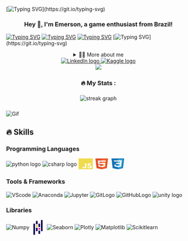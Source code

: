 <!--título-->
[![Typing SVG](https://readme-typing-svg.demolab.com?font=Fira+Code&weight=600&size=40&pause=1000&color=F7F7F7&center=true&vCenter=true&width=1000&lines=Hello+World!)](https://git.io/typing-svg)

<!-- Presentation -->
<p>
<h3 align="center"> Hey 👋, I'm Emerson, a game enthusiast from Brazil!</h3>
 

[![Typing SVG](https://readme-typing-svg.demolab.com?font=Fira+Code&weight=800&size=16&duration=1000&pause=1000&color=F7F7F7&center=true&vCenter=true&multiline=true&repeat=false&width=1000&height=30&lines=%F0%9F%94%AD+I%E2%80%99m+working+as+Network+Analyst)](https://git.io/typing-svg)
[![Typing SVG](https://readme-typing-svg.demolab.com?font=Fira+Code&weight=800&size=16&duration=1000&pause=1000&color=F7F7F7&center=true&vCenter=true&multiline=true&repeat=false&width=1000&height=30&lines=%F0%9F%93%9A+I'm+currently+studying%3A)](https://git.io/typing-svg)
[![Typing SVG](https://readme-typing-svg.demolab.com?font=Fira+Code&weight=800&size=16&duration=1000&pause=1000&color=F7F7F7&center=true&vCenter=true&random=true&width=1000&height=20&lines=Artificial+Intelligence;Machine+Learning;Data+Science;English)](https://git.io/typing-svg)
[![Typing SVG](https://readme-typing-svg.demolab.com?font=Fira+Code&weight=800&size=16&duration=1000&pause=1000&color=F7F7F7&center=true&vCenter=true&multiline=true&repeat=false&width=1200&height=30&lines=%F0%9F%8E%AF+My+dream+is+to+build+a+meaningful+career+in+data+science+while+living+in+a+serene+snowy+place+where+the+cold+inspires+creativity+and+focus.)](https://git.io/typing-svg)



</p>

<!-- Dropdown -->
<details align="center">
  <summary>👨‍💻 More about me</summary>

  - 💬 I am 23 years old, living in Brazil, and I have an immense curiosity about technology, science, psychology and philosophy.

  - ⚡ I love chillin' with movies and series, and diving into cool story games in my free time
</details>

<!-- Links -->
<div align="center">
  <a href="https://www.linkedin.com/in/emerson-martins-951321184/" target="_blank">
    <img src="https://img.shields.io/static/v1?message=LinkedIn&logo=linkedin&label=&color=0077B5&logoColor=white&labelColor=&style=for-the-badge" height="25" alt="LinkedIn logo" />
  </a>
  <a href="https://www.kaggle.com/emersonmrd" target="_blank">
    <img src="https://img.shields.io/static/v1?message=Kaggle&logo=kaggle&label=&color=20BEFF&logoColor=white&labelColor=&style=for-the-badge" height="25" alt="Kaggle logo" />
  </a>
</div>
<div align="center">
  <img src="https://visitor-badge.laobi.icu/badge?page_id=emersonmrd.emersonmrd&"  />
</div>


<!-- GithubStats -->
<h3 align="center">🔥   My Stats :</h3>

###

<div align="center">
  <img src="https://streak-stats.demolab.com?user=emersonmrd&locale=en&mode=daily&theme=dark&hide_border=false&border_radius=5&order=3" height="150" alt="streak graph"  />
</div>

###

 <!-- GIF -->
<p align="left">
  <img align="center" src="https://github.com/emersonmrd/emersonmrd/assets/138334126/fdd9071d-e5c7-4ba7-911d-741544b4856e" alt="Gif">
</p>
  
## 🔥 Skills
<!-- Skills: Programming Languages -->
  <div style="flex-basis: 48%;">
    <h3>Programming Languages</h3>
    <img align="center"  alt="python logo" height="30" width="40" src="https://cdn.jsdelivr.net/gh/devicons/devicon/icons/python/python-original.svg"/>
    <img align="center"  alt="csharp logo" height="30" width="40" src="https://cdn.jsdelivr.net/gh/devicons/devicon/icons/csharp/csharp-original.svg"/>
    <img align="center" alt="Js" height="30" width="40" src="https://raw.githubusercontent.com/devicons/devicon/master/icons/javascript/javascript-plain.svg">
    <img align="center" alt="HTML" height="30" width="40" src="https://raw.githubusercontent.com/devicons/devicon/master/icons/html5/html5-original.svg">
    <img align="center" alt="CSS" height="30" width="40" src="https://raw.githubusercontent.com/devicons/devicon/master/icons/css3/css3-original.svg">
  </div>
  
  <!-- Skills: Tools & Frameworks -->
  <div style="flex-basis: 48%;">
    <h3>Tools & Frameworks</h3>
    <img align="center" alt="VScode" height="30" width="40" src="https://cdn.jsdelivr.net/gh/devicons/devicon/icons/vscode/vscode-original.svg" />
    <img align="center" alt="Anaconda" height="30" width="40" src="https://cdn.jsdelivr.net/gh/devicons/devicon/icons/anaconda/anaconda-original.svg" />
    <img align="center" alt="Jupyter" height="30" width="40" src="https://cdn.jsdelivr.net/gh/devicons/devicon/icons/jupyter/jupyter-original.svg" />
    <img align="center" alt="GitLogo" height="30" width="40" src="https://cdn.jsdelivr.net/gh/devicons/devicon/icons/git/git-original.svg" />
    <img align="center" alt="GitHubLogo" height="30" width="40" src="https://cdn.jsdelivr.net/gh/devicons/devicon/icons/github/github-original.svg" />
    <img align="center" alt="unity logo" height="40" width="40" src="https://cdn.jsdelivr.net/gh/devicons/devicon/icons/unity/unity-original.svg" />
  </div>

   <!-- Skills: Libraries -->
  <div style="flex-basis: 48%;">
    <h3>Libraries</h3>
    <img align="center" alt="Numpy" height="40" width="40" src="https://cdn.jsdelivr.net/gh/devicons/devicon/icons/numpy/numpy-original.svg" />
    <img align="center" alt="Pandas" height="40" width="40" src="https://raw.githubusercontent.com/devicons/devicon/2ae2a900d2f041da66e950e4d48052658d850630/icons/pandas/pandas-original.svg" />
    <img align="center" alt="Seaborn" height="40" width="40"  src="https://seaborn.pydata.org/_images/logo-mark-lightbg.svg" />
    <img align="center" alt="Plotly" height="40" width="40" src="https://cdn.jsdelivr.net/gh/devicons/devicon@latest/icons/plotly/plotly-original.svg" />
    <img align="center" alt="Matplotlib" height="40" width="40" src="https://cdn.jsdelivr.net/gh/devicons/devicon@latest/icons/matplotlib/matplotlib-original.svg" />
    <img align="center" alt="Scikitlearn" height="40" width="40" src="https://cdn.jsdelivr.net/gh/devicons/devicon@latest/icons/scikitlearn/scikitlearn-original.svg" />
  </div>
